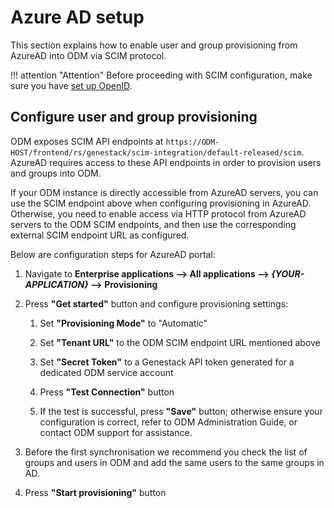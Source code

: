 # Azure AD setup

This section explains how to enable user and group provisioning from AzureAD into ODM via SCIM protocol.

!!! attention "Attention"
    Before proceeding with SCIM configuration, make sure you have [set up OpenID](../openid/azure.md).

## Configure user and group provisioning

ODM exposes SCIM API endpoints at `https://ODM-HOST/frontend/rs/genestack/scim-integration/default-released/scim`. AzureAD requires access to these API endpoints in order to provision users and groups into ODM.

If your ODM instance is directly accessible from AzureAD servers, you can use the SCIM endpoint above when configuring provisioning in AzureAD. Otherwise, you need to enable access via HTTP protocol from AzureAD servers to the ODM SCIM endpoints, and then use the corresponding external SCIM endpoint URL as configured.

Below are configuration steps for AzureAD portal:

1. Navigate to **Enterprise applications –> All applications –> _{YOUR-APPLICATION}_ –> Provisioning**

2. Press **"Get started"** button and configure provisioning settings:

    1. Set **"Provisioning Mode"** to "Automatic"

    2. Set **"Tenant URL"** to the ODM SCIM endpoint URL mentioned above

    3. Set **"Secret Token"** to a Genestack API token generated for a dedicated ODM service account

    4. Press **"Test Connection"** button

    5. If the test is successful, press **"Save"** button; otherwise ensure your configuration is correct, refer to ODM Administration Guide, or contact ODM support for assistance.

3. Before the first synchronisation we recommend you check the list of groups and users in ODM and add the same users to the same groups in AD.

4. Press **"Start provisioning"** button
